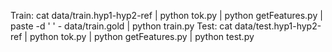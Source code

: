 Train:	cat data/train.hyp1-hyp2-ref | python tok.py | python getFeatures.py | paste -d ' ' - data/train.gold | python train.py
Test:	cat data/test.hyp1-hyp2-ref | python tok.py | python getFeatures.py | python test.py
